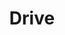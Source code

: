---
title: "Drive"

year: 2011

director: "Nicolas Winding Refn"

summary: "A guy uses his car driving skills to solve his problems with the LA crime scene"

comment: "I never knew there was such a thing as art-house action. But I have to say, I like it!"

video: "https://media.giphy.com/media/v1.Y2lkPTc5MGI3NjExbjM3NnFkNGZuOXFneXY4M3M4cDlsOHZhdnMybDJwem83dmF1MHpsciZlcD12MV9pbnRlcm5hbF9naWZfYnlfaWQmY3Q9Zw/j9zE10EOwbmpO/giphy.mp4"

image: "https://media.giphy.com/media/j9zE10EOwbmpO/giphy.gif"

imdb: "https://www.imdb.com/title/tt0780504/"

quotes:
---